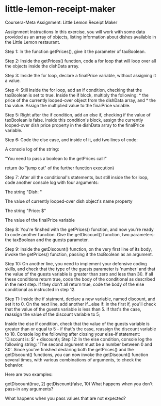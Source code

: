 # little-lemon-receipt-maker
Coursera-Meta Assignment: Little Lemon Receipt Maker

Assignment Instructions
In this exercise, you will work with some data provided as an array of objects, listing information about dishes available in the Little Lemon restaurant.


Step 1: In the function getPrices(), give it the parameter of taxBoolean.

Step 2: Inside the getPrices() function, code a for loop that will loop over all the objects inside the dishData array.

Step 3: Inside the for loop, declare a finalPrice variable, without assigning it a value.

Step 4: Still inside the for loop, add an if condition, checking that the taxBoolean is set to true. Inside the if block, multiply the following: * the price of the currently looped-over object from the dishData array, and * the tax value. Assign the multiplied value to the finalPrice variable.

Step 5: Right after the if condition, add an else if, checking if the value of taxBoolean is false. Inside this condition's block, assign the currently looped-over dish price property in the dishData array to the finalPrice variable.


Step 6: Code the else case, and inside of it, add two lines of code:

A console log of the string:

"You need to pass a boolean to the getPrices call!"

return (to "jump out" of the further function execution)


Step 7: After all the conditional's statements, but still inside the for loop, code another console log with four arguments:

The string "Dish: "

The value of currently looped-over dish object's name property

The string "Price: $"

The value of the finalPrice variable


Step 8: You're finshed with the getPrices() function, and now you're ready to code another function. Give the getDiscount() function, two parameters: the taxBoolean and the guests parameter.

Step 9: Inside the getDiscount() function, on the very first line of its body, invoke the getPrices() function, passing it the taxBoolean as an argument.

Step 10: On another line, you need to implement your defensive coding skills, and check that the type of the guests parameter is 'number' and that the value of the guests variable is greater than zero and less than 30. If all these conditions return true, code the body of the conditional as described in the next step. If they don't all return true, code the body of the else conditional as instructed in step 12.

Step 11: Inside the if statment, declare a new variable, named discount, and set it to 0. On the next line, add another if...else if: in the first if, you'll check that the value of the guests variable is less than 5. If that's the case, reassign the value of the discount variable to 5;

Inside the else if condition, check that the value of the guests variable is greater than or equal to 5 - if that's the case, reassign the discount variable to 10.
Console log the following after closing your else-if statement: 'Discount is: $' + discount);
Step 12: In the else condition, console log the following string: 'The second argument must be a number between 0 and 30'. Since you've finished declaring both the getPrices() and the getDiscount() functions, you can now invoke the getDiscount() function several times, with various combinations of arguments, to check the behavior.

Here are two examples:

getDiscount(true, 2)
getDiscount(false, 10)
What happens when you don't pass-in any arguments?

What happens when you pass values that are not expected?
